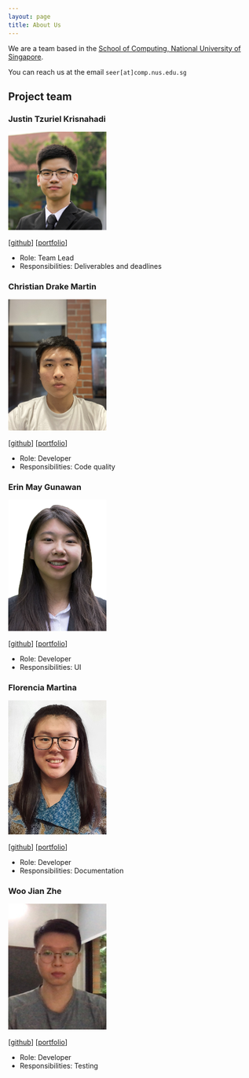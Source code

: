 ```yaml
---
layout: page
title: About Us
---
```


We are a team based in the [School of Computing, National University of Singapore](http://www.comp.nus.edu.sg).

You can reach us at the email `seer[at]comp.nus.edu.sg`

## Project team

### Justin Tzuriel Krisnahadi

<img src="images/justintzuriel.png" width="200px">

[[github](https://github.com/justintzuriel)]
[[portfolio](team/justintzuriel.md)]

* Role: Team Lead
* Responsibilities: Deliverables and deadlines

### Christian Drake Martin

<img src="images/drake25122000.png" width="200px">

[[github](http://github.com/drake25122000)]
[[portfolio](team/drake25122000.md)]

* Role: Developer
* Responsibilities: Code quality

### Erin May Gunawan

<img src="images/erinmayg.png" width="200px">

[[github](http://github.com/erinmayg)]
[[portfolio](team/erinmayg.md)]

* Role: Developer
* Responsibilities: UI

### Florencia Martina

<img src="images/florenciamartina.png" width="200px">

[[github](http://github.com/florenciamartina)]
[[portfolio](team/florenciamartina.md)]

* Role: Developer
* Responsibilities: Documentation

### Woo Jian Zhe

<img src="images/jzwoo.png" width="200px">

[[github](http://github.com/jzwoo)]
[[portfolio](team/jzwoo.md)]

* Role: Developer
* Responsibilities: Testing

